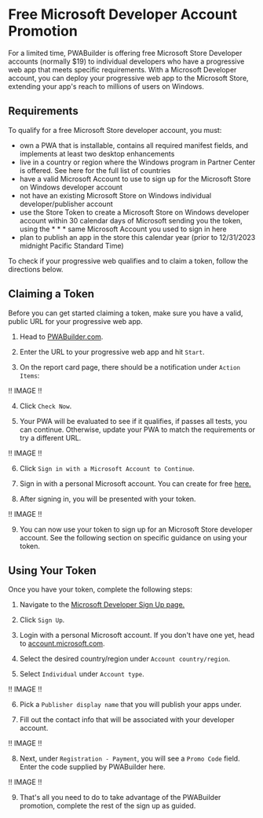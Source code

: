 # Free Microsoft Developer Account Promotion

For a limited time, PWABuilder is offering free Microsoft Store Developer accounts (normally $19) to individual developers who have a progressive web app that meets specific requirements. With a Microsoft Developer account, you can deploy your progressive web app to the Microsoft Store, extending your app's reach to millions of users on Windows.

## Requirements 

To qualify for a free Microsoft Store developer account, you must:

  * own a PWA that is installable, contains all required manifest fields, and implements at least two desktop enhancements
  * live in a country or region where the Windows program in Partner Center is offered. See here for the full list of countries
  * have a valid Microsoft Account to use to sign up for the Microsoft Store on Windows developer account
  * not have an existing Microsoft Store on Windows individual developer/publisher account
  * use the Store Token to create a Microsoft Store on Windows developer account within 30 calendar days of Microsoft sending you the token, using the * * * same Microsoft Account you used to sign in here
  * plan to publish an app in the store this calendar year (prior to 12/31/2023 midnight Pacific Standard Time)

To check if your progressive web qualifies and to claim a token, follow the directions below.

## Claiming a Token

Before you can get started claiming a token, make sure you have a valid, public URL for your progressive web app.

1. Head to [PWABuilder.com](https://www.pwabuilder.com/).

2. Enter the URL to your progressive web app and hit `Start`.

3. On the report card page, there should be a notification under `Action Items`:

!! IMAGE !!

4. Click `Check Now`.

5. Your PWA will be evaluated to see if it qualifies, if passes all tests, you can continue. Otherwise, update your PWA to match the requirements or try a different URL.

!! IMAGE !!

6. Click `Sign in with a Microsoft Account to Continue`.

7. Sign in with a personal Microsoft account. You can create for free [here.](https://account.microsoft.com/account)

8. After signing in, you will be presented  with your token.

!! IMAGE !!

9. You can now use your token to sign up for an Microsoft Store developer account. See the following section on specific guidance on using your token.

## Using Your Token

Once you have your token, complete the following steps:

1. Navigate to the [Microsoft Developer Sign Up page.](https://developer.microsoft.com/en-us/microsoft-store/register/)

2. Click `Sign Up`.

3. Login with a personal Microsoft account. If you don't have one yet, head to [account.microsoft.com](https://account.microsoft.com/).

4. Select the desired country/region  under `Account country/region`.

5. Select `Individual` under `Account type`.

!! IMAGE !!

6. Pick a `Publisher display name` that you will publish your apps under.

7. Fill out the contact info that will be associated with your developer account.

!! IMAGE !!

 8. Next, under `Registration - Payment`, you will see a `Promo Code` field. Enter the code supplied by PWABuilder here.

!! IMAGE !!

 9. That's all you need to do to take advantage of the PWABuilder promotion, complete the rest of the sign up as guided.